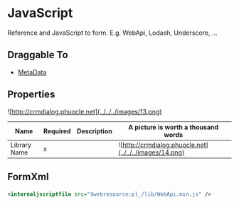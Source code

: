 # JavaScript

Reference and JavaScript to form. E.g. WebApi, Lodash, Underscore, ...

## Draggable To

- [MetaData](..)

## Properties

![http://crmdialog.phuocle.net](../../../images/13.png)

|Name|Required|Description|A picture is worth a thousand words
|-|-|-|-|
|Library Name|x||![http://crmdialog.phuocle.net](../../../images/14.png)

## FormXml

```xml
<internaljscriptfile src="$webresource:pl_/lib/WebApi.min.js" />
```
